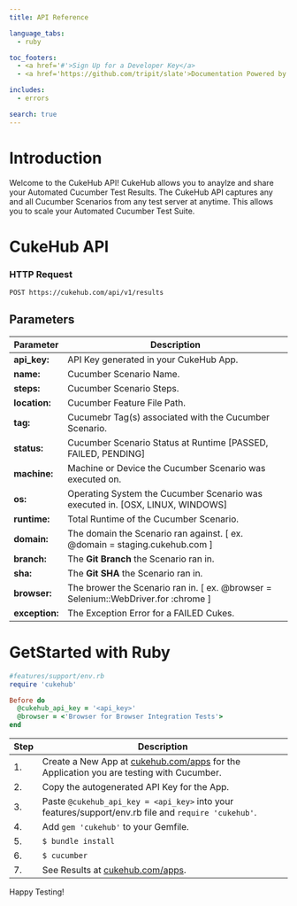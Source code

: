 ```yaml
---
title: API Reference

language_tabs:
  - ruby

toc_footers:
  - <a href='#'>Sign Up for a Developer Key</a>
  - <a href='https://github.com/tripit/slate'>Documentation Powered by Slate</a>

includes:
  - errors

search: true
---
```


# Introduction
Welcome to the CukeHub API! CukeHub allows you to anaylze and share your Automated Cucumber Test Results.  The CukeHub API captures any and all Cucumber Scenarios from any test server at anytime.  This allows you to scale your Automated Cucumber Test Suite.

# CukeHub API
### HTTP Request
`POST https://cukehub.com/api/v1/results`
## Parameters

Parameter         | Description
---------         | -----------
<b>api_key:</b>   | API Key generated in your CukeHub App.
<b>name:</b>      | Cucumber Scenario Name.
<b>steps:</b>     | Cucumber Scenario Steps.
<b>location:</b>  | Cucumber Feature File Path.
<b>tag:</b>       | Cucumebr Tag(s) associated with the Cucumber Scenario.
<b>status:</b>    | Cucumber Scenario Status at Runtime [PASSED, FAILED, PENDING]
<b>machine:</b>   | Machine or Device the Cucumber Scenario was executed on.
<b>os:</b>        | Operating System the Cucumber Scenario was executed in. [OSX, LINUX, WINDOWS]
<b>runtime:</b>   | Total Runtime of the Cucumber Scenario.
<b>domain:</b>    | The domain the Scenario ran against.  [ ex. @domain = staging.cukehub.com ] 
<b>branch:</b>    | The <b>Git Branch</b> the Scenario ran in.
<b>sha:</b>       | The <b>Git SHA</b> the Scenario ran in.
<b>browser:</b>   | The brower the Scenario ran in. [ ex. @browser = Selenium::WebDriver.for :chrome ]
<b>exception:</b> | The Exception Error for a FAILED Cukes.

# GetStarted with Ruby

``` ruby
#features/support/env.rb
require 'cukehub'

Before do
  @cukehub_api_key = '<api_key>'
  @browser = <'Browser for Browser Integration Tests'>
end


```
 Step    | Description
--------- | -----------
    1.    | Create a New App at [cukehub.com/apps](https://cukehub.com/apps) for the Application you are testing with Cucumber.
	2.    | Copy the autogenerated API Key for the App.
	3.    | Paste `@cukehub_api_key = <api_key>` into your features/support/env.rb file and `require 'cukehub'`.
	4.	  | Add `gem 'cukehub'` to your Gemfile.
	5.    | `$ bundle install`
	6.    | `$ cucumber`
	7.    | See Results at [cukehub.com/apps](https://cukehub.com/apps).

<aside class="success">
Happy Testing!
</aside>


